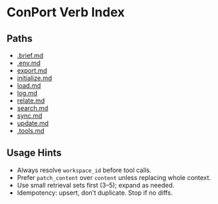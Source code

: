 # ConPort Verb Index

## Paths
- [.brief.md](.brief.md)
- [.env.md](.env.md)
- [export.md](export.md)
- [initialize.md](initialize.md)
- [load.md](load.md)
- [log.md](log.md)
- [relate.md](relate.md)
- [search.md](search.md)
- [sync.md](sync.md)
- [update.md](update.md)
- [.tools.md](.tools.md)

## Usage Hints
- Always resolve `workspace_id` before tool calls.
- Prefer `patch_content` over `content` unless replacing whole context.
- Use small retrieval sets first (3–5); expand as needed.
- Idempotency: upsert, don’t duplicate. Stop if no diffs.
